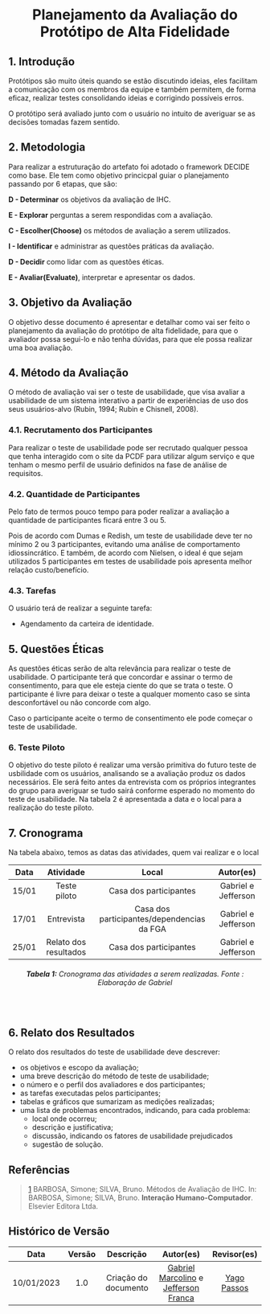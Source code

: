 <h1 align="center">Planejamento da Avaliação do Protótipo de Alta Fidelidade</h1>

## 1. Introdução

Protótipos são muito úteis quando se estão discutindo ideias, eles facilitam a comunicação com os membros da equipe e também permitem, de forma eficaz, realizar testes consolidando ideias e corrigindo possíveis erros. 

O protótipo será avaliado junto com o usuário no intuito de averiguar se as decisões tomadas fazem sentido.

## 2. Metodologia

Para realizar a estruturação do artefato foi adotado o framework DECIDE como base. Ele tem como objetivo princicpal guiar o planejamento passando por 6 etapas, que são: 

**D - Determinar** os objetivos da avaliação de IHC.

**E - Explorar** perguntas a serem respondidas com a avaliação. 

**C - Escolher(Choose)** os métodos de avaliação a serem utilizados.

**I - Identificar** e administrar as questões práticas da avaliação. 

**D - Decidir** como lidar com as questões éticas.

**E - Avaliar(Evaluate)**, interpretar e apresentar os dados.

## 3. Objetivo da Avaliação

O objetivo desse documento é apresentar e detalhar como vai ser feito o planejamento da avaliação do protótipo de alta fidelidade, para que o avaliador possa segui-lo e não tenha dúvidas, para que ele possa realizar uma boa avaliação.

## 4. Método da Avaliação

O método de avaliação vai ser o teste de usabilidade, que visa avaliar a usabilidade de um sistema interativo a partir de experiências de uso dos seus usuários-alvo (Rubin, 1994; Rubin e Chisnell, 2008). 

### 4.1. Recrutamento dos Participantes

Para realizar o teste de usabilidade pode ser recrutado qualquer pessoa que tenha interagido com o site da PCDF para utilizar algum serviço e que tenham o mesmo perfil de usuário definidos na fase de análise de requisitos. 

### 4.2. Quantidade de Participantes

Pelo fato de termos pouco tempo para poder realizar a avaliação a quantidade de participantes ficará entre 3 ou 5.

 Pois de acordo com Dumas e Redish, um teste de usabilidade deve ter no mínimo 2 ou 3 participantes, evitando uma análise de comportamento idiossincrático. E também, de acordo com Nielsen, o ideal é que sejam utilizados 5 participantes em testes de usabilidade pois apresenta melhor relação custo/benefício.

### 4.3. Tarefas 

O usuário terá de realizar a seguinte tarefa:

- Agendamento da carteira de identidade.

## 5. Questões Éticas

As questões éticas serão de alta relevância para realizar o teste de usabilidade. O participante terá que concordar e assinar o termo de consentimento, para que ele esteja ciente do que se trata o teste. O participante é livre para deixar o teste a qualquer momento caso se sinta desconfortável ou não concorde com algo.

Caso o participante aceite o termo de consentimento ele pode começar o teste de usabilidade.

### 6. Teste Piloto

O objetivo do teste piloto é realizar uma versão primitiva do futuro teste de usbilidade com os usuários, analisando se a avaliação produz os dados necessários. Ele será feito antes da entrevista com os próprios integrantes do grupo para averiguar se tudo sairá conforme esperado no momento do teste de usabilidade. Na tabela 2 é apresentada a data e o local para a realização do teste piloto.

## 7. Cronograma

Na tabela abaixo, temos as datas das atividades, quem vai realizar e o local

| Data  |       Atividade       |         Local          |      Autor(es)      |
| :---: | :-------------------: | :--------------------: | :-----------------: |
| 15/01 |     Teste piloto      | Casa dos participantes | Gabriel e Jefferson |
| 17/01 |      Entrevista       | Casa dos participantes/dependencias da FGA | Gabriel e Jefferson |
| 25/01 | Relato dos resultados | Casa dos participantes | Gabriel e Jefferson |

<figcaption align='center'>
   <h6><b>Tabela 1:</b> Cronograma das atividades a serem realizadas. Fonte : Elaboração de Gabriel</h6>
</figcaption>
<br>

## 6. Relato dos Resultados

O relato dos resultados do teste de usabilidade deve descrever:
- os objetivos e escopo da avaliação;
- uma breve descrição do método de teste de usabilidade;
- o número e o perfil dos avaliadores e dos participantes;
- as tarefas executadas pelos participantes;
- tabelas e gráficos que sumarizam as medições realizadas;
- uma lista de problemas encontrados, indicando, para cada problema:
  * local onde ocorreu;
  * descrição e justificativa;
  * discussão, indicando os fatores de usabilidade prejudicados
  * sugestão de solução. 

## Referências

> [1](#introducao) BARBOSA, Simone; SILVA, Bruno. Métodos de Avaliação de IHC. In: BARBOSA, Simone; SILVA, Bruno. **Interação Humano-Computador**. Elsevier Editora Ltda.

## Histórico de Versão

|    Data    | Versão |      Descrição       |                                              Autor(es)                                               |                  Revisor(es)                  |
| :--------: | :----: | :------------------: | :--------------------------------------------------------------------------------------------------: | :-------------------------------------------: |
| 10/01/2023 |  1.0   | Criação do documento | [Gabriel Marcolino](https://github.com/GabrielMR360) e [Jefferson Franca](https://github.com/Frans6) | [Yago Passos](https://github.com/yagompassos) |
